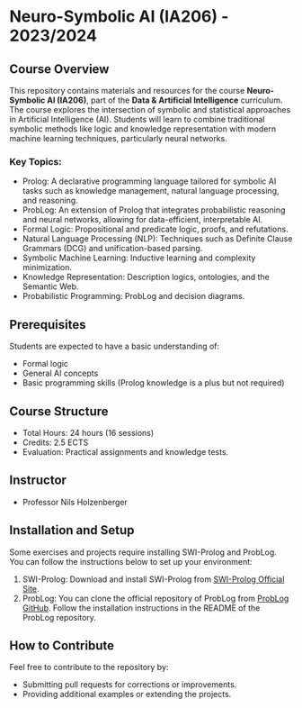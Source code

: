 # Neuro-Symbolic AI (IA206) - 2023/2024

## Course Overview

This repository contains materials and resources for the course **Neuro-Symbolic AI (IA206)**, part of the **Data & Artificial Intelligence** curriculum. The course explores the intersection of symbolic and statistical approaches in Artificial Intelligence (AI). Students will learn to combine traditional symbolic methods like logic and knowledge representation with modern machine learning techniques, particularly neural networks.

### Key Topics:

- Prolog: A declarative programming language tailored for symbolic AI tasks such as knowledge management, natural language processing, and reasoning.
- ProbLog: An extension of Prolog that integrates probabilistic reasoning and neural networks, allowing for data-efficient, interpretable AI.
- Formal Logic: Propositional and predicate logic, proofs, and refutations.
- Natural Language Processing (NLP): Techniques such as Definite Clause Grammars (DCG) and unification-based parsing.
- Symbolic Machine Learning: Inductive learning and complexity minimization.
- Knowledge Representation: Description logics, ontologies, and the Semantic Web.
- Probabilistic Programming: ProbLog and decision diagrams.

## Prerequisites

Students are expected to have a basic understanding of:
- Formal logic
- General AI concepts
- Basic programming skills (Prolog knowledge is a plus but not required)

## Course Structure

- Total Hours: 24 hours (16 sessions)
- Credits: 2.5 ECTS
- Evaluation: Practical assignments and knowledge tests.

## Instructor

- Professor Nils Holzenberger

## Installation and Setup

Some exercises and projects require installing SWI-Prolog and ProbLog. You can follow the instructions below to set up your environment:

1. SWI-Prolog:
   Download and install SWI-Prolog from [SWI-Prolog Official Site](https://www.swi-prolog.org/).
2. ProbLog:
   You can clone the official repository of ProbLog from [ProbLog GitHub](https://github.com/ML-KULeuven/problog). Follow the installation instructions in the README of the ProbLog repository.

## How to Contribute

Feel free to contribute to the repository by:
- Submitting pull requests for corrections or improvements.
- Providing additional examples or extending the projects.
